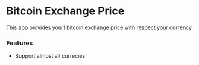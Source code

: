 # Bitcoin Exchange Price

This app provides you 1 bitcoin exchange price with respect your currency.

### Features
- Support almost all currecies

